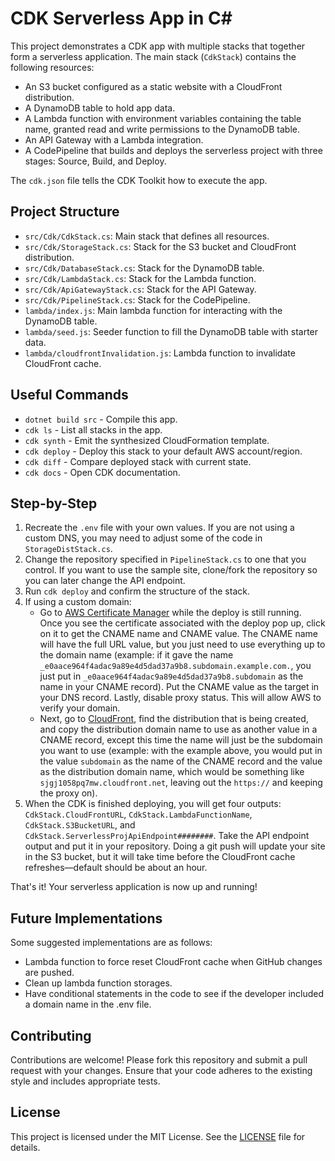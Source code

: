 # CDK Serverless App in C#

This project demonstrates a CDK app with multiple stacks that together form a serverless application. The main stack (`CdkStack`) contains the following resources:

- An S3 bucket configured as a static website with a CloudFront distribution.
- A DynamoDB table to hold app data.
- A Lambda function with environment variables containing the table name, granted read and write permissions to the DynamoDB table.
- An API Gateway with a Lambda integration.
- A CodePipeline that builds and deploys the serverless project with three stages: Source, Build, and Deploy.

The `cdk.json` file tells the CDK Toolkit how to execute the app.

## Project Structure

- `src/Cdk/CdkStack.cs`: Main stack that defines all resources.
- `src/Cdk/StorageStack.cs`: Stack for the S3 bucket and CloudFront distribution.
- `src/Cdk/DatabaseStack.cs`: Stack for the DynamoDB table.
- `src/Cdk/LambdaStack.cs`: Stack for the Lambda function.
- `src/Cdk/ApiGatewayStack.cs`: Stack for the API Gateway.
- `src/Cdk/PipelineStack.cs`: Stack for the CodePipeline.
- `lambda/index.js`: Main lambda function for interacting with the DynamoDB table.
- `lambda/seed.js`: Seeder function to fill the DynamoDB table with starter data.
- `lambda/cloudfrontInvalidation.js`: Lambda function to invalidate CloudFront cache.

## Useful Commands

- `dotnet build src` - Compile this app.
- `cdk ls` - List all stacks in the app.
- `cdk synth` - Emit the synthesized CloudFormation template.
- `cdk deploy` - Deploy this stack to your default AWS account/region.
- `cdk diff` - Compare deployed stack with current state.
- `cdk docs` - Open CDK documentation.

## Step-by-Step

1. Recreate the `.env` file with your own values. If you are not using a custom DNS, you may need to adjust some of the code in `StorageDistStack.cs`.
2. Change the repository specified in `PipelineStack.cs` to one that you control. If you want to use the sample site, clone/fork the repository so you can later change the API endpoint.
3. Run `cdk deploy` and confirm the structure of the stack.
4. If using a custom domain:
   - Go to [AWS Certificate Manager](https://aws.amazon.com/certificate-manager/) while the deploy is still running. Once you see the certificate associated with the deploy pop up, click on it to get the CNAME name and CNAME value. The CNAME name will have the full URL value, but you just need to use everything up to the domain name (example: if it gave the name `_e0aace964f4adac9a89e4d5dad37a9b8.subdomain.example.com.`, you just put in `_e0aace964f4adac9a89e4d5dad37a9b8.subdomain` as the name in your CNAME record). Put the CNAME value as the target in your DNS record. Lastly, disable proxy status. This will allow AWS to verify your domain.
   - Next, go to [CloudFront](https://aws.amazon.com/cloudfront/), find the distribution that is being created, and copy the distribution domain name to use as another value in a CNAME record, except this time the name will just be the subdomain you want to use (example: with the example above, you would put in the value `subdomain` as the name of the CNAME record and the value as the distribution domain name, which would be something like `sjgj1058pq7mw.cloudfront.net`, leaving out the `https://` and keeping the proxy on).
5. When the CDK is finished deploying, you will get four outputs: `CdkStack.CloudFrontURL`, `CdkStack.LambdaFunctionName`, `CdkStack.S3BucketURL`, and `CdkStack.ServerlessProjApiEndpoint########`. Take the API endpoint output and put it in your repository. Doing a git push will update your site in the S3 bucket, but it will take time before the CloudFront cache refreshes—default should be about an hour.

That's it! Your serverless application is now up and running!

## Future Implementations

Some suggested implementations are as follows:

- Lambda function to force reset CloudFront cache when GitHub changes are pushed.
- Clean up lambda function storages.
- Have conditional statements in the code to see if the developer included a domain name in the .env file.

## Contributing

Contributions are welcome! Please fork this repository and submit a pull request with your changes. Ensure that your code adheres to the existing style and includes appropriate tests.

## License

This project is licensed under the MIT License. See the [LICENSE](LICENSE) file for details.
